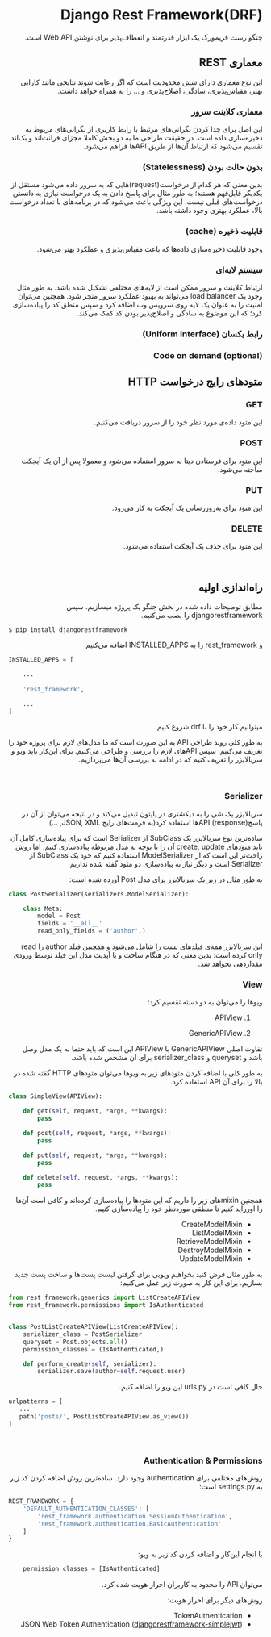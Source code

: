 <div dir="rtl">

# Django Rest Framework(DRF)
جنگو رست فریمورک یک ابزار قدرتمند و انعطاف‌پذیر برای نوشتن Web API است.

## معماری REST
این نوع معماری دارای شش محدودیت‌ است که اگر رعایت شوند نتایجی مانند کارایی بهتر، مقیاس‌پذیری، سادگی،
اصلاح‌پذیری و ... را به همراه خواهد داشت.

### معماری کلاینت سرور
این اصل برای جدا کردن نگرانی‌های مرتبط با رابط کاربری از نگرانی‌های مربوط به ذخیره‌سازی داده است.
در حقیقت طراحی ما به دو بخش کاملا مجزای فرانت‌اند و بک‌اند تقسیم می‌شود که ارتباط آن‌ها از طریق APIها فراهم می‌شود.

### بدون حالت‌ بودن (Statelessness)
بدین معنی که هر کدام از درخواست(request)هایی که به سرور داده می‌شود
مستقل از یکدیگر قابل‌فهم هستند؛ به طور مثال برای پاسخ دادن به یک درخواست نیازی به دانستن درخواست‌های قبلی نیست.
این ویژگی باعث می‌شود که در برنامه‌های با تعداد درخواست بالا، عملکرد بهتری وجود داشته باشد.

### قابلیت ذخیره (cache)
وجود قابلیت ذخیره‌سازی داده‌ها که باعث مقیاس‌پذیری و عملکرد بهتر می‌شود.

### سیستم لایه‌ای
ارتباط کلاینت و سرور ممکن است از لایه‌های محتلفی تشکیل شده باشد. به طور مثال وجود یک load balancer می‌تواند به بهبود عملکرد سرور منجر شود.
 همچنین می‌توان امنیت را به عنوان یک لایه روی سرویس وب اضافه کرد و سپس منطق کد را پیاده‌سازی کرد؛ که این موضوع به سادگی و اصلاح‌پذیر بودن کد کمک می‌کند.

### رابط یکسان (Uniform interface)

### Code on demand (optional)


## متودهای رایج درخواست HTTP

### GET
این متود داده‌ی مورد نظر خود را از سرور دریافت می‌کنیم.

### POST
این متود برای فرستادن دیتا به سرور استفاده می‌شود و معمولا پس از آن یک آبجکت ساخته می‌شود.

### PUT
این متود برای به‌روزرسانی یک آبجکت به کار می‌رود.

### DELETE
این متود برای حذف یک آبجکت استفاده می‌شود.

</br>

## راه‌اندازی اولیه
مطابق توضیحات داده شده در بخش جنگو یک پروژه میسازیم. سپس djangorestframework را نصب می‌کنیم.

<div dir="ltr">

```
$ pip install djangorestframework
```
</div>

و rest_framework را به INSTALLED_APPS اضافه می‌کنیم

<div dir="ltr">

```py
INSTALLED_APPS = [

    ...
    
    'rest_framework',

    ...
]
```
</div>

میتوانیم کار خود را با drf شروع کنیم.

به طور کلی روند طراحی API به این صورت است که ما مدل‌های لازم برای پروژه خود را تعریف می‌کنیم. سپس APIهای لازم را بررسی و طراحی می‌کنیم. برای این‌کار باید ویو و سریالایزر را تعریف کنیم که در ادامه به بررسی آن‌ها می‌پردازیم.

</br>


### Serializer
سریالایزر یک شی را به دیکشنری در پایتون تبدیل می‌کند و  در نتیجه می‌توان از آن در پاسخ(response) APIها استفاده کرد(به فرمت‌های رایج JSON, XML, ...).

ساده‌ترین نوع سریالایزر یک SubClass از Serializer است که برای پیاده‌سازی کامل آن باید متودهای create, update آن را با توجه به مدل مربوطه پیاده‌سازی کنیم. اما روش راحت‌تر این است که از ModelSerializer استفاده کنیم که خود یک SubClass از Serializer است و دیگر نیاز به پیاده‌سازی دو متود گفته شده نداریم.

به طور مثال در زیر یک سریالایزر برای مدل Post آورده شده است:

<div dir="ltr">

```py
class PostSerializer(serializers.ModelSerializer):

    class Meta:
        model = Post
        fields = '__all__'
        read_only_fields = ('author',)
```
</div>
این سریالایزر همه‌ی فیلدهای پست را شامل می‌شود و همچنین فیلد author را read only کرده است؛ بدین معنی که در هنگام ساخت و یا آپدیت مدل این فیلد توسط ورودی مقداردهی نخواهد شد.

</br>

### View
ویوها را می‌توان به دو دسته تقسیم کرد: 

1. APIView

2. GenericAPIView

تفاوت اصلی GenericAPIView با APIView این است که باید حتما به یک مدل وصل باشد و queryset و serializer_class برای آن مشخص شده باشد.

به طور کلی با اضافه کردن متودهای زیر به ویوها می‌توان متودهای HTTP گفته شده در بالا را برای آن API استفاده کرد.


<div dir="ltr">

```py
class SimpleView(APIView):

    def get(self, request, *args, **kwargs):
        pass

    def post(self, request, *args, **kwargs):
        pass

    def put(self, request, *args, **kwargs):
        pass

    def delete(self, request, *args, **kwargs):
        pass
```
</div>


همچنین mixinهای زیر را داریم که این متودها را پیاده‌سازی کرده‌اند و کافی است آن‌ها را اورراید کنیم تا منطقی موردنظر خود را پیاده‌سازی کنیم.

- CreateModelMixin
- ListModelMixin
- RetrieveModelMixin
- DestroyModelMixin
- UpdateModelMixin

به طور مثال فرض کنید بخواهیم ویویی برای گرفتن لیست پست‌ها و ساخت پست جدید بسازیم. برای این کار به صورت زیر عمل می‌کنیم:


<div dir="ltr">

```py
from rest_framework.generics import ListCreateAPIView
from rest_framework.permissions import IsAuthenticated


class PostListCreateAPIView(ListCreateAPIView):
    serializer_class = PostSerializer
    queryset = Post.objects.all()
    permission_classes = (IsAuthenticated,)

    def perform_create(self, serializer):
        serializer.save(author=self.request.user)
```
</div>
 حال کافی است در urls.py این ویو را اضافه کنیم.

<div dir="ltr">

 ```py
urlpatterns = [
    ...
    path('posts/', PostListCreateAPIView.as_view())
]
 ```
 </div>

</br>

### Authentication & Permissions
روش‌های مختلفی برای authentication وجود دارد. ساده‌ترین روش اضافه کردن کد زیر به settings.py است:

<div dir="ltr">

```py
REST_FRAMEWORK = {
    'DEFAULT_AUTHENTICATION_CLASSES': [
        'rest_framework.authentication.SessionAuthentication',
        'rest_framework.authentication.BasicAuthentication'
    ]
}
```
</div>

با انجام این‌کار ‌و اضافه کردن کد زیر به ویو:

<div dir="ltr">

```py
    permission_classes = [IsAuthenticated]
```
</div>

می‌توان API را محدود به کاربران احراز هویت شده کرد.

روش‌های دیگر برای احراز هویت:

- TokenAuthentication
- JSON Web Token Authentication ([djangorestframework-simplejwt](https://github.com/davesque/django-rest-framework-simplejwt))

</div>